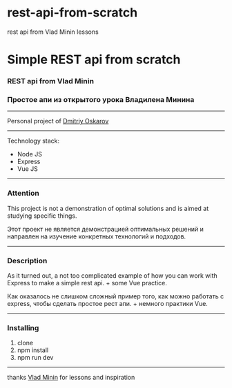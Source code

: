 # rest-api-from-scratch
rest api from Vlad Minin lessons

# Simple REST api from scratch

### REST api from Vlad Minin
### Простое апи из открытого урока Владилена Минина

---

Personal project of [Dmitriy Oskarov](#)

---

Technology stack:

* Node JS
* Express
* Vue JS

---

### Attention

This project is not a demonstration of optimal solutions and is aimed at studying specific things.

Этот проект не является демонстрацией оптимальных решений и направлен на изучение конкретных технологий и подходов.

---

### Description

As it turned out, a not too complicated example of how you can work with Express to make a simple rest api. + some Vue practice.

Как оказалось не слишком сложный пример того, как можно работать с express, чтобы сделать простое рест апи. + немного практики Vue.

---

### Installing

1. clone
2. npm install
3. npm run dev

---

thanks [Vlad Minin](https://www.youtube.com/@VladilenMinin) for lessons and inspiration